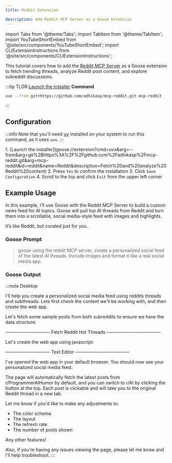 ```yaml
---
title: Reddit Extension

description: Add Reddit MCP Server as a Goose Extension
---
```


import Tabs from '@theme/Tabs';
import TabItem from '@theme/TabItem';
import YouTubeShortEmbed from '@site/src/components/YouTubeShortEmbed';
import CLIExtensionInstructions from '@site/src/components/CLIExtensionInstructions';


<!-- <YouTubeShortEmbed videoUrl="https://www.youtube.com/embed/VIDEO_ID" /> -->


This tutorial covers how to add the [Reddit MCP Server](https://github.com/adhikasp/mcp-reddit) as a Goose extension to fetch trending threads, analyze Reddit post content, and explore subreddit discussions.

:::tip TLDR
<Tabs groupId="interface">
  <TabItem value="ui" label="Goose Desktop" default>
  [Launch the installer](goose://extension?cmd=uvx&arg=--from&arg=git%2Bhttps%3A%2F%2Fgithub.com%2Fadhikasp%2Fmcp-reddit.git&arg=mcp-reddit&id=reddit&name=Reddit&description=Fetch%20and%20analyze%20Reddit%20content)
  </TabItem>
  <TabItem value="cli" label="Goose CLI">
  **Command**
  ```sh
  uvx --from git+https://github.com/adhikasp/mcp-reddit.git mcp-reddit
  ```
  </TabItem>
</Tabs>
:::

## Configuration

:::info
Note that you'll need [uv](https://docs.astral.sh/uv/#installation) installed on your system to run this command, as it uses `uvx`.
:::

<Tabs groupId="interface">
  <TabItem value="ui" label="Goose Desktop" default>
    1. [Launch the installer](goose://extension?cmd=uvx&arg=--from&arg=git%2Bhttps%3A%2F%2Fgithub.com%2Fadhikasp%2Fmcp-reddit.git&arg=mcp-reddit&id=reddit&name=Reddit&description=Fetch%20and%20analyze%20Reddit%20content)
    2. Press <code>Yes</code> to confirm the installation 
    3. Click <code>Save Configuration</code>  
    4. Scroll to the top and click <code>Exit</code> from the upper left corner  
  </TabItem>

  <TabItem value="cli" label="Goose CLI (No Env Vars)">
    <CLIExtensionInstructions
      name="Reddit MCP"
      command="uvx --from git+https://github.com/adhikasp/mcp-reddit.git mcp-reddit"
      timeout={300}
    />
  </TabItem>

</Tabs>

## Example Usage

In this example, I’ll use Goose with the Reddit MCP Server to build a custom news feed for AI topics. Goose will pull top AI threads from Reddit and turn them into a scrollable, social media-style feed with images and highlights.

It’s like Reddit, but curated just for you.

### Goose Prompt

> goose using the reddit MCP server, create a personalized social feed of the latest AI threads. Include images and format it like a real social media app.



### Goose Output

:::note Desktop

I'll help you create a personalized social media feed using reddits threads and subthreads. Lets first check the content we'll be working with, and then create the web app. 

Let's fetch some sample posts from both subreddits to ensure we have the data structure: 


──────────────  Fetch Reddit Hot Threads ─────────────────

Let's create the web app using javascript:

──────────────  Text Editor ─────────────────

I've opened the web app in your default browser. You should now see your personalized social  media feed.

The page will automatically fetch the latest posts from r/ProgrammerAIHumor by default, and you can switch to r/AI by clicking the button at the top. Each post is clickable and will take you to the original Reddit thread in a new tab.

Let me know if you'd like to make any adjustments to:

- The color scheme
- The layout
- The refresh rate
- The number of posts shown

Any other features!

Also, if you're having any issues viewing the page, please let me know and I'll help troubleshoot.
:::